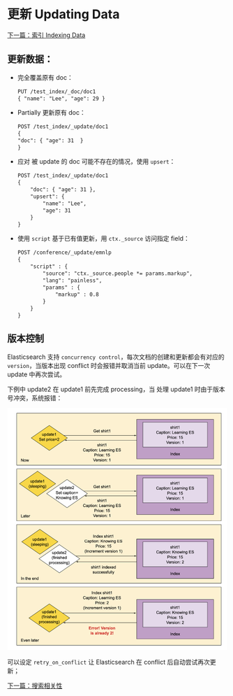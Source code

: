 # 更新 Updating Data

[下一篇：索引 Indexing Data](/notes/index_data.md)

## 更新数据：

 - 完全覆盖原有 doc：
    ```
    PUT /test_index/_doc/doc1
    { "name": "Lee", "age": 29 }  
    ```
- Partially 更新原有 doc：
    ```
    POST /test_index/_update/doc1
    {
    "doc": { "age": 31  }
    } 
    ```
- 应对 被 update 的 doc 可能不存在的情况，使用 `upsert`：
    ```
    POST /test_index/_update/doc1
    {
        "doc": { "age": 31 },
        "upsert": { 
            "name": "Lee", 
            "age": 31
        }
    }
    ```
- 使用 `script` 基于已有值更新，用 `ctx._source` 访问指定 field：
    ```
    POST /conference/_update/emnlp
    {
        "script" : {
            "source": "ctx._source.people *= params.markup",
            "lang": "painless",
            "params" : {
                "markup" : 0.8
            }
        }
    }
    ```
 
## 版本控制

Elasticsearch 支持 `concurrency control`，每次文档的创建和更新都会有对应的 `version`，当版本出现 conflict 时会报错并取消当前 update。可以在下一次 update 中再次尝试。

下例中 update2 在 update1 前先完成 processing，当 处理 update1 时由于版本号冲突，系统报错：

![example_3](/figures/example_3.png)

可以设定 `retry_on_conflict` 让 Elasticsearch 在 conflict 后自动尝试再次更新；

[下一篇：搜索相关性](/notes/search_relevancy.md)
